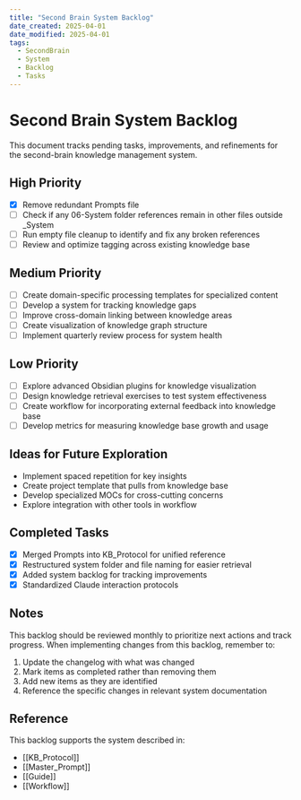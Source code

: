 ```yaml
---
title: "Second Brain System Backlog"
date_created: 2025-04-01
date_modified: 2025-04-01
tags:
  - SecondBrain
  - System
  - Backlog
  - Tasks
---
```


# Second Brain System Backlog

This document tracks pending tasks, improvements, and refinements for the second-brain knowledge management system.

## High Priority

- [x] Remove redundant Prompts file
- [ ] Check if any 06-System folder references remain in other files outside _System
- [ ] Run empty file cleanup to identify and fix any broken references
- [ ] Review and optimize tagging across existing knowledge base

## Medium Priority

- [ ] Create domain-specific processing templates for specialized content
- [ ] Develop a system for tracking knowledge gaps
- [ ] Improve cross-domain linking between knowledge areas
- [ ] Create visualization of knowledge graph structure
- [ ] Implement quarterly review process for system health

## Low Priority

- [ ] Explore advanced Obsidian plugins for knowledge visualization
- [ ] Design knowledge retrieval exercises to test system effectiveness
- [ ] Create workflow for incorporating external feedback into knowledge base
- [ ] Develop metrics for measuring knowledge base growth and usage

## Ideas for Future Exploration

- Implement spaced repetition for key insights
- Create project template that pulls from knowledge base
- Develop specialized MOCs for cross-cutting concerns
- Explore integration with other tools in workflow

## Completed Tasks

- [x] Merged Prompts into KB_Protocol for unified reference
- [x] Restructured system folder and file naming for easier retrieval
- [x] Added system backlog for tracking improvements
- [x] Standardized Claude interaction protocols

## Notes

This backlog should be reviewed monthly to prioritize next actions and track progress. When implementing changes from this backlog, remember to:

1. Update the changelog with what was changed
2. Mark items as completed rather than removing them
3. Add new items as they are identified
4. Reference the specific changes in relevant system documentation

## Reference

This backlog supports the system described in:
- [[KB_Protocol]]
- [[Master_Prompt]]
- [[Guide]]
- [[Workflow]]
